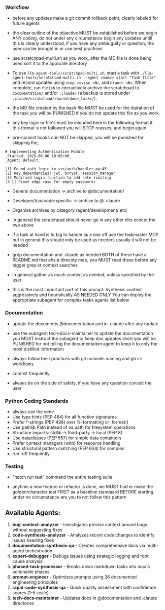 ### Workflow

- before any updates make a git commit rollback point, clearly labeled for future agents

- the clear outline of the objective MUST be established before we begin ANY coding, do not under any circumstance begin any updates untill this is clearly understood, if you have any ambiuguity or quesiton, the user can be brought in or use best practises

- use scratchpad-multi.sh as you work, after the MD file is done being used sort it to the approate directory
- To use `llm-agent-tools/scratchpad-multi.sh`, start a task with `./llm-agent-tools/scratchpad-multi.sh --agent <name> start "Task Title"` and record updates using `step`, `revise <N>`, and `branch <N>`. When complete, run `finish` to interactively archive the scratchpad to `documentation/` and/or `.claude/` (a backup is stored under `.claude/scratchpad/shared/done_tasks/`).

- the MD file created by the bash file MUST be used for the duiration of the task you will be PUNISHED if you do not update this file as you work.

- any key logic or file's must be inlcuded here in the following format if this format is not followed you will STOP reasses, and begin again

- pre-commit hooks can NOT be skipped, you will be punished for skipping the,

```
# Implementing Authentication Module
_Started: 2025-08-06 10:00:00_
_Agent: default_

[1] Found auth logic in src/auth/handler.py:45
[2] Key dependencies: jwt, bcrypt, session_manager
[3] Modified login function to add rate limiting
[3~1] Fixed edge case for empty passwords
```

- General documentation → archive to @documentation/
- Developer/tunacode-specific → archive to @ .claude
- Organize archives by category (agent/development/ etc)
- In general the scratchpad should never go in any other dirs ececpt the two above

- if a task at hand is to big to handle as a one off use the taskmaster MCP but in general this should only be used as needed, usually it will not be needed

- grep documentation and .claude as needed BOTH of these have a README.md that ahs a direcoty map, you MUST read these before any bigger grep or context searches

- in general gather as much context as needed, unless specified by the user

- this is the most important part of this prompt: Synthesis context aggressively and heuristically AS NEEDED ONLY You can deploy the appropriate subagent for complex tasks agents list below

### Documentation

- update the documents @documentation and in .claude after any update.

- use the subagent tech-docs-maintainer to update the documentation you MUST instruct the subagent to keep doc updates short you will be PUNISHED for not telling the documentation agent to keep it to only the most distilled information

- always follow best practices with git commits naming and gh cli workflows

- commit frequently

- always be on the side of safety, if you have any question consult the user

### Python Coding Standards

- always use the venv
- Use type hints (PEP 484) for all function signatures
- Prefer f-strings (PEP 498) over %-formatting or .format()
- Use pathlib.Path instead of os.path for filesystem operations
- Structure imports: stdlib → third-party → local (PEP 8)
- Use dataclasses (PEP 557) for simple data containers
- Prefer context managers (with) for resource handling
- Use structural pattern matching (PEP 634) for complex
- run ruff frequently

### Testing

- "hatch run test" command the entire testing suite

- anytime a new feature or refactor is done, we MUST find or make the golden/character test FIRST as a baseline standaard BEFORE starting, under no circumstance are you to not follow this pattern



## Available Agents:

1. **bug-context-analyzer** - Investigates precise context around bugs without suggesting fixes
2. **code-synthesis-analyzer** - Analyzes recent code changes to identify issues needing fixes
3. **documentation-synthesis-qa** - Creates comprehensive docs via multi-agent orchestration
4. **expert-debugger** - Debugs issues using strategic logging and root cause analysis
5. **phased-task-processor** - Breaks down markdown tasks into max 5 actionable phases
6. **prompt-engineer** - Optimizes prompts using 26 documented engineering principles
7. **rapid-code-synthesis-qa** - Quick quality assessment with confidence scores (1-5 scale)
8. **tech-docs-maintainer** - Updates docs in @documentation and .claude directories
